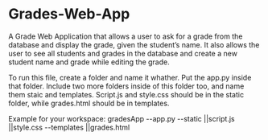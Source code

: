 # Grades-Web-App
A Grade Web Application that allows a user to ask for a grade from the database and display the grade, given the student’s name. It also allows the user to see all students and grades in the database and create a new student name and grade while editing the grade.

To run this file, create a folder and name it whather. Put the app.py inside that folder. Include two more folders inside of this folder too, and name them staic and templates. Script.js and style.css should be in the static folder, while grades.html should be in templates.

Example for your workspace:
gradesApp
--app.py
--static
  ||script.js
  ||style.css
--templates
  ||grades.html

